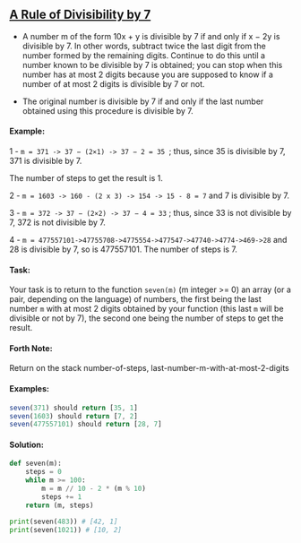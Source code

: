 ## [A Rule of Divisibility by 7](https://www.codewars.com/kata/55e6f5e58f7817808e00002e)

- A number m of the form 10x + y is divisible by 7 if and only if x − 2y is divisible by 7. In other words, subtract twice the last digit from the number formed by the remaining digits. Continue to do this until a number known to be divisible by 7 is obtained; you can stop when this number has at most 2 digits because you are supposed to know if a number of at most 2 digits is divisible by 7 or not.

- The original number is divisible by 7 if and only if the last number obtained using this procedure is divisible by 7.

#### Example:

1 - `m = 371 -> 37 − (2×1) -> 37 − 2 = 35 `; thus, since 35 is divisible by 7, 371 is divisible by 7.

The number of steps to get the result is 1.

2 - `m = 1603 -> 160 - (2 x 3) -> 154 -> 15 - 8 = 7` and 7 is divisible by 7.

3 - `m = 372 -> 37 − (2×2) -> 37 − 4 = 33` ; thus, since 33 is not divisible by 7, 372 is not divisible by 7.

4 - `m = 477557101->47755708->4775554->477547->47740->4774->469->28` and 28 is divisible by 7, so is 477557101. The number of steps is 7.

#### Task:

Your task is to return to the function `seven(m)` (m integer >= 0) an array (or a pair, depending on the language) of numbers, the first being the last number `m` with at most 2 digits obtained by your function (this last `m` will be divisible or not by 7), the second one being the number of steps to get the result.

#### Forth Note:

Return on the stack number-of-steps, last-number-m-with-at-most-2-digits

#### Examples:

```js
seven(371) should return [35, 1]
seven(1603) should return [7, 2]
seven(477557101) should return [28, 7]
```

#### Solution:

```python
def seven(m):
    steps = 0
    while m >= 100:
        m = m // 10 - 2 * (m % 10)
        steps += 1
    return (m, steps)

print(seven(483)) # [42, 1]
print(seven(1021)) # [10, 2]
```
